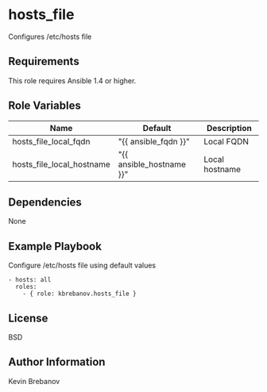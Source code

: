 hosts_file
==========

Configures /etc/hosts file

Requirements
------------

This role requires Ansible 1.4 or higher.

Role Variables
--------------

| Name                      | Default                  | Description    |
|---------------------------|--------------------------|----------------|
| hosts_file_local_fqdn     | "{{ ansible_fqdn }}"     | Local FQDN     |
| hosts_file_local_hostname | "{{ ansible_hostname }}" | Local hostname |

Dependencies
------------

None

Example Playbook
----------------

Configure /etc/hosts file using default values
```
- hosts: all
  roles:
    - { role: kbrebanov.hosts_file }
```

License
-------

BSD

Author Information
------------------

Kevin Brebanov
